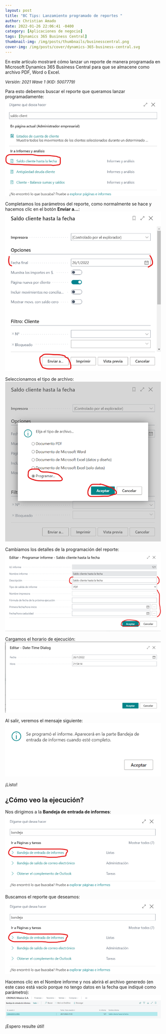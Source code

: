 ```yaml
---
layout: post
title: "BC Tips: Lanzamiento programado de reportes "
author: Christian Amado
date: 2022-01-26 22:06:41 -0400
category: [Aplicaciones de negocio]
tags: [Dynamics 365 Business Central]
thumbnail-img: /img/posts/thumbnails/businesscentral.png
cover-img: /img/posts/cover/dynamics-365-business-central.svg
---
```


En este artículo mostraré cómo lanzar un reporte de manera programada en Microsoft Dynamics 365 Business Central para que se almacene como archivo PDF, Word o Excel.

<!--more-->
*<font size="2">Versión: 2021 Wave 1 (KID: 5007779)</font>*

Para esto debemos buscar el reporte que queramos lanzar programadamente:  
![](/img/posts/2022/01/26/Reporte1.png)  

Completamos los parámetros del reporte, como normalmente se hace y hacemos clic en el botón **Enviar a...**:  
![](/img/posts/2022/01/26/Reporte2.png)  

Seleccionamos el tipo de archivo:  
![](/img/posts/2022/01/26/Reporte3.png)  

Cambiamos los detalles de la programación del reporte:  
![](/img/posts/2022/01/26/Reporte4.png)  

Cargamos el horario de ejecución:  
![](/img/posts/2022/01/26/Reporte5.png)  

Al salir, veremos el mensaje siguiente:  
![](/img/posts/2022/01/26/Reporte6.png)  

¡Listo!
 
## ¿Cómo veo la ejecución?
Nos dirigimos a la **Bandeja de entrada de informes**:  
![](/img/posts/2022/01/26/Reporte7.png)  

Buscamos el reporte que deseamos:  
![](/img/posts/2022/01/26/Reporte7.png)  

Hacemos clic en el Nombre informe y nos abrirá el archivo generedo (en este caso está vacío porque no tengo datos en la fecha que indiqué como parámetro):  
![](/img/posts/2022/01/26/Reporte8.png)  

¡Espero resulte útil!